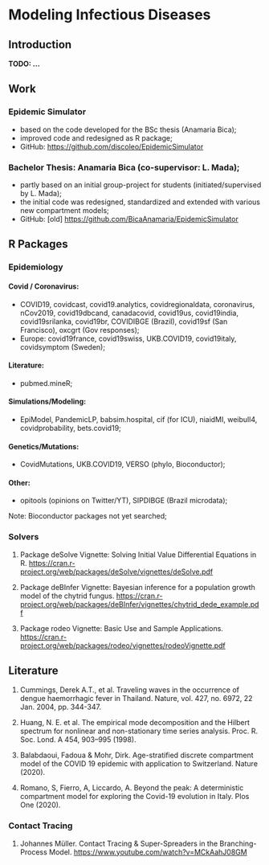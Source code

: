 

# Modeling Infectious Diseases


## Introduction

**TODO: ...**

## Work

### Epidemic Simulator
* based on the code developed for the BSc thesis (Anamaria Bica);
* improved code and redesigned as R package;
* GitHub: https://github.com/discoleo/EpidemicSimulator

### Bachelor Thesis: Anamaria Bica (co-supervisor: L. Mada);
* partly based on an initial group-project for students (initiated/supervised by L. Mada);
* the initial code was redesigned, standardized and extended with various new compartment models;
* GitHub: [old] https://github.com/BicaAnamaria/EpidemicSimulator



## R Packages

### Epidemiology

#### Covid / Coronavirus:
* COVID19, covidcast, covid19.analytics, covidregionaldata, coronavirus, nCov2019, covid19dbcand, canadacovid, covid19us, covid19india, covid19srilanka, covid19br, COVIDIBGE (Brazil), covid19sf (San Francisco), oxcgrt (Gov responses);
* Europe: covid19france, covid19swiss, UKB.COVID19, covid19italy, covidsymptom (Sweden);

#### Literature:
* pubmed.mineR;
#### Simulations/Modeling:
* EpiModel, PandemicLP, babsim.hospital, cif (for ICU), niaidMI, weibull4, covidprobability, bets.covid19;
#### Genetics/Mutations:
* CovidMutations, UKB.COVID19, VERSO (phylo, Bioconductor);
#### Other:
* opitools (opinions on Twitter/YT), SIPDIBGE (Brazil microdata);

Note: Bioconductor packages not yet searched;


### Solvers

1. Package deSolve
Vignette: Solving Initial Value Differential Equations in R.
https://cran.r-project.org/web/packages/deSolve/vignettes/deSolve.pdf

2. Package deBInfer
Vignette: Bayesian inference for a population growth model of the chytrid fungus.
https://cran.r-project.org/web/packages/deBInfer/vignettes/chytrid_dede_example.pdf

3. Package rodeo
Vignette: Basic Use and Sample Applications.
https://cran.r-project.org/web/packages/rodeo/vignettes/rodeoVignette.pdf


## Literature

1. Cummings, Derek A.T., et al. Traveling waves in the occurrence of dengue haemorrhagic fever in Thailand.
Nature, vol. 427, no. 6972, 22 Jan. 2004, pp. 344-347.

2. Huang, N. E. et al. The empirical mode decomposition and the Hilbert spectrum for nonlinear and non-stationary time series analysis.
Proc. R. Soc. Lond. A 454, 903–995 (1998).

3. Balabdaoui, Fadoua & Mohr, Dirk. Age-stratified discrete compartment model of the COVID 19 epidemic with application to Switzerland.
Nature (2020).

4. Romano, S, Fierro, A, Liccardo, A. Beyond the peak: A deterministic compartment model for exploring the Covid-19 evolution in Italy.
Plos One (2020).


### Contact Tracing

1. Johannes Müller. Contact Tracing & Super-Spreaders in the Branching-Process Model.
https://www.youtube.com/watch?v=MCkAahJ08GM

